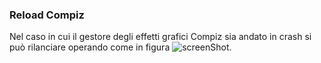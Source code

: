 ### Reload Compiz

Nel caso in cui il gestore degli effetti grafici Compiz sia andato
in crash si può rilanciare operando come
in figura ![screenShot](https://github.com/sdoro/android/blob/master/tips/img/compiz.png).

